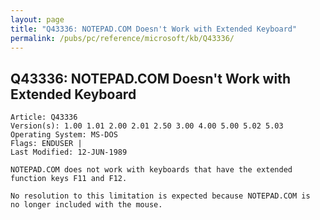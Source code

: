```yaml
---
layout: page
title: "Q43336: NOTEPAD.COM Doesn't Work with Extended Keyboard"
permalink: /pubs/pc/reference/microsoft/kb/Q43336/
---
```


## Q43336: NOTEPAD.COM Doesn't Work with Extended Keyboard

	Article: Q43336
	Version(s): 1.00 1.01 2.00 2.01 2.50 3.00 4.00 5.00 5.02 5.03
	Operating System: MS-DOS
	Flags: ENDUSER |
	Last Modified: 12-JUN-1989
	
	NOTEPAD.COM does not work with keyboards that have the extended
	function keys F11 and F12.
	
	No resolution to this limitation is expected because NOTEPAD.COM is
	no longer included with the mouse.
